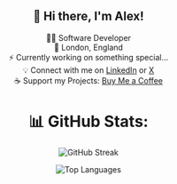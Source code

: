 <h2 align="center">👋 Hi there, I'm Alex!</h2>

<p align="center">
  👨‍💻 Software Developer <br/>
  📍 London, England <br/>
  ⚡ Currently working on something special... <br/>
  💡 Connect with me on <a href="https://linkedin.com/in/alex06nedelcu">LinkedIn</a> or <a href="https://x.com/A13xDev">X</a> <br/>
  ☕ Support my Projects: <a href="https://buymeacoffee.com/notwally">Buy Me a Coffee</a>
</p>

<h1 align="center">📊 GitHub Stats:</h1>

<p align="center">
  <p align="center">
    <img src="https://github-readme-streak-stats.herokuapp.com/?user=NotWally&theme=dark&hide_border=false" alt="GitHub Streak">
  </p>
  <p align="center">
    <img src="https://github-readme-stats.vercel.app/api/top-langs/?username=NotWally&theme=dark&hide_border=false&include_all_commits=true&count_private=true&layout=compact" alt="Top Languages">
  </p>
</p>
